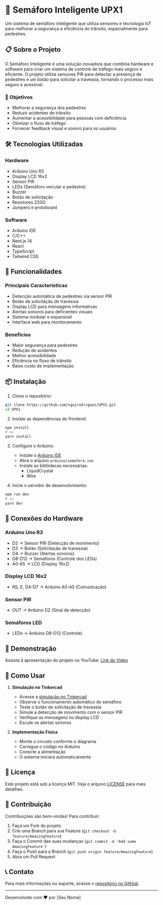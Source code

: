 # 🚦 Semáforo Inteligente UPX1

Um sistema de semáforo inteligente que utiliza sensores e tecnologia IoT para melhorar a segurança e eficiência do trânsito, especialmente para pedestres.

## 📋 Sobre o Projeto

O Semáforo Inteligente é uma solução inovadora que combina hardware e software para criar um sistema de controle de tráfego mais seguro e eficiente. O projeto utiliza sensores PIR para detectar a presença de pedestres e um botão para solicitar a travessia, tornando o processo mais seguro e acessível.

### 🎯 Objetivos

- Melhorar a segurança dos pedestres
- Reduzir acidentes de trânsito
- Aumentar a acessibilidade para pessoas com deficiência
- Otimizar o fluxo de tráfego
- Fornecer feedback visual e sonoro para os usuários

## 🛠️ Tecnologias Utilizadas

### Hardware

- Arduino Uno R3
- Display LCD 16x2
- Sensor PIR
- LEDs (Semáforo veicular e pedestre)
- Buzzer
- Botão de solicitação
- Resistores 220Ω
- Jumpers e protoboard

### Software

- Arduino IDE
- C/C++
- Next.js 14
- React
- TypeScript
- Tailwind CSS

## 🔧 Funcionalidades

### Principais Características

- Detecção automática de pedestres via sensor PIR
- Botão de solicitação de travessia
- Display LCD para mensagens informativas
- Alertas sonoros para deficientes visuais
- Sistema modular e expansível
- Interface web para monitoramento

### Benefícios

- Maior segurança para pedestres
- Redução de acidentes
- Melhor acessibilidade
- Eficiência no fluxo de trânsito
- Baixo custo de implementação

## 📦 Instalação

1. Clone o repositório:

```bash
git clone https://github.com/sguirodriguez/UPX1.git
cd UPX1
```

2. Instale as dependências do frontend:

```bash
npm install
# ou
yarn install
```

3. Configure o Arduino:

   - Instale o [Arduino IDE](https://www.arduino.cc/en/software)
   - Abra o arquivo `arduino/semaforo.ino`
   - Instale as bibliotecas necessárias:
     - LiquidCrystal
     - Wire

4. Inicie o servidor de desenvolvimento:

```bash
npm run dev
# ou
yarn dev
```

## 🔌 Conexões do Hardware

### Arduino Uno R3

- D2 → Sensor PIR (Detecção de movimento)
- D3 → Botão (Solicitação de travessia)
- D4 → Buzzer (Alertas sonoros)
- D8-D12 → Semáforos (Controle dos LEDs)
- A0-A5 → LCD (Display 16x2)

### Display LCD 16x2

- RS, E, D4-D7 → Arduino A0-A5 (Comunicação)

### Sensor PIR

- OUT → Arduino D2 (Sinal de detecção)

### Semáforos LED

- LEDs → Arduino D8-D12 (Controle)

## 🎥 Demonstração

Assista à apresentação do projeto no YouTube:
[Link do Vídeo](https://www.youtube.com/watch?v=mHe_1HtHqzw)

## 🚀 Como Usar

1. **Simulação no Tinkercad**

   - Acesse a [simulação no Tinkercad](https://www.tinkercad.com/things/iv2uOL63QHX-semaforo-inteligente-p2)
   - Observe o funcionamento automático do semáforo
   - Teste o botão de solicitação de travessia
   - Simule a detecção de movimento com o sensor PIR
   - Verifique as mensagens no display LCD
   - Escute os alertas sonoros

2. **Implementação Física**
   - Monte o circuito conforme o diagrama
   - Carregue o código no Arduino
   - Conecte a alimentação
   - O sistema iniciará automaticamente

## 📝 Licença

Este projeto está sob a licença MIT. Veja o arquivo [LICENSE](LICENSE) para mais detalhes.

## 👥 Contribuição

Contribuições são bem-vindas! Para contribuir:

1. Faça um Fork do projeto
2. Crie uma Branch para sua Feature (`git checkout -b feature/AmazingFeature`)
3. Faça o Commit das suas mudanças (`git commit -m 'Add some AmazingFeature'`)
4. Faça o Push para a Branch (`git push origin feature/AmazingFeature`)
5. Abra um Pull Request

## 📞 Contato

Para mais informações ou suporte, acesse o [repositório no GitHub](https://github.com/sguirodriguez/UPX1).

---

Desenvolvido com ❤️ por [Seu Nome]
